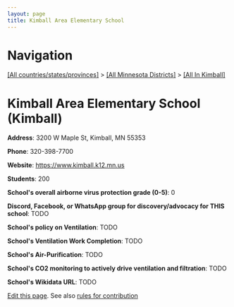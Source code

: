 ```yaml
---
layout: page
title: Kimball Area Elementary School
---
```

# Navigation

[[All countries/states/provinces]](../../..) > [[All Minnesota Districts]](../..) > [[All In Kimball]](..)

# Kimball Area Elementary School (Kimball)

**Address**: 3200 W Maple St, Kimball, MN 55353

**Phone**: 320-398-7700

**Website**: <https://www.kimball.k12.mn.us>

**Students**: 200

**School's overall airborne virus protection grade (0-5)**: 0

**Discord, Facebook, or WhatsApp group for discovery/advocacy for THIS school**: TODO

**School's policy on Ventilation**: TODO

**School's Ventilation Work Completion**: TODO

**School's Air-Purification**: TODO

**School's CO2 monitoring to actively drive ventilation and filtration**: TODO

**School's Wikidata URL**: TODO


[Edit this page](https://github.com/ventilate-schools/MN/edit/main/./Kimball/Kimball_Area_Elementary_School.md). See also [rules for contribution](../../../contribution-rules/)